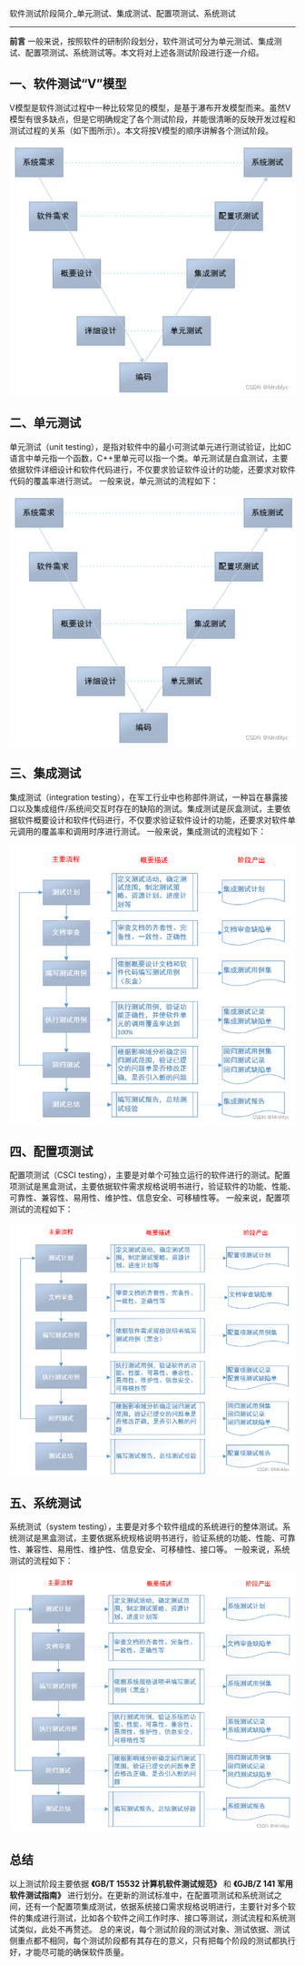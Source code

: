 软件测试阶段简介_单元测试、集成测试、配置项测试、系统测试
***
 **前言**
一般来说，按照软件的研制阶段划分，软件测试可分为单元测试、集成测试、配置项测试、系统测试等。本文将对上述各测试阶段进行逐一介绍。

## 一、软件测试“V”模型
V模型是软件测试过程中一种比较常见的模型，是基于瀑布开发模型而来。虽然V模型有很多缺点，但是它明确规定了各个测试阶段，并能很清晰的反映开发过程和测试过程的关系（如下图所示）。本文将按V模型的顺序讲解各个测试阶段。

![img](https://raw.githubusercontent.com/sameal153/PicturePool/master/PicturePool/laptop202408201737975.png)


## 二、单元测试
单元测试（unit testing），是指对软件中的最小可测试单元进行测试验证，比如C语言中单元指一个函数，C++里单元可以指一个类。单元测试是白盒测试，主要依据软件详细设计和软件代码进行，不仅要求验证软件设计的功能，还要求对软件代码的覆盖率进行测试。
一般来说，单元测试的流程如下：

![](https://raw.githubusercontent.com/sameal153/PicturePool/master/PicturePool/laptop202408201738604.png)


## 三、集成测试
集成测试（integration testing），在军工行业中也称部件测试，一种旨在暴露接口以及集成组件/系统间交互时存在的缺陷的测试。集成测试是灰盒测试，主要依据软件概要设计和软件代码进行，不仅要求验证软件设计的功能，还要求对软件单元调用的覆盖率和调用时序进行测试。
一般来说，集成测试的流程如下：

![img](https://raw.githubusercontent.com/sameal153/PicturePool/master/PicturePool/laptop202408201738572.png)


## 四、配置项测试
配置项测试（CSCI testing），主要是对单个可独立运行的软件进行的测试。配置项测试是黑盒测试，主要依据软件需求规格说明书进行，验证软件的功能、性能、可靠性、兼容性、易用性、维护性、信息安全、可移植性等。
一般来说，配置项测试的流程如下：

![在这里插入图片描述](https://raw.githubusercontent.com/sameal153/PicturePool/master/PicturePool/laptop202408201738573.png)


## 五、系统测试
系统测试（system testing），主要是对多个软件组成的系统进行的整体测试。系统测试是黑盒测试，主要依据系统规格说明书进行，验证系统的功能、性能、可靠性、兼容性、易用性、维护性、信息安全、可移植性、接口等。
一般来说，系统测试的流程如下：

![在这里插入图片描述](https://raw.githubusercontent.com/sameal153/PicturePool/master/PicturePool/laptop202408201738090.png)


## 总结
以上测试阶段主要依据 **《GB/T 15532 计算机软件测试规范》** 和 **《GJB/Z 141 军用软件测试指南》** 进行划分。在更新的测试标准中，在配置项测试和系统测试之间，还有一个配置项集成测试，依据系统接口需求规格说明进行，主要针对多个软件的集成进行测试，比如各个软件之间工作时序、接口等测试，测试流程和系统测试类似，此处不再赘述。
总的来说，每个测试阶段的测试对象、测试依据、测试侧重点都不相同，每个测试阶段都有其存在的意义，只有把每个阶段的测试都执行好，才能尽可能的确保软件质量。


